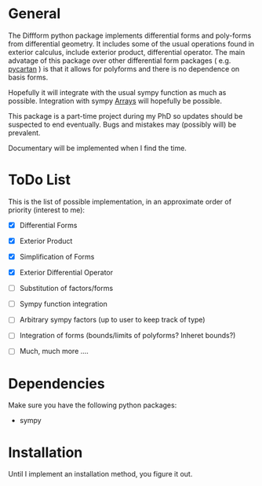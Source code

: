 General
=======
The Diffform python package implements differential forms and poly-forms from differential geometry. It includes some of the usual operations found in exterior calculus, include exterior product, differential operator. The main advatage of this package over other differential form packages ( e.g. [pycartan](https://github.com/TUD-RST/pycartan) ) is that it allows for polyforms and there is no dependence on basis forms. 


Hopefully it will integrate with the usual sympy function as much as possible. Integration with sympy [Arrays](https://docs.sympy.org/latest/modules/tensor/array.html) will hopefully be possible.


This package is a part-time project during my PhD so updates should be suspected to end eventually. Bugs and mistakes may (possibly will) be prevalent.


Documentary will be implemented when I find the time.

ToDo List
=========
This is the list of possible implementation, in an approximate order of priority (interest to me):

- [X] Differential Forms
- [X] Exterior Product
- [X] Simplification of Forms
- [X] Exterior Differential Operator
- [ ] Substitution of factors/forms
- [ ] Sympy function integration
- [ ] Arbitrary sympy factors (up to user to keep track of type)
- [ ] Integration of forms (bounds/limits of polyforms? Inheret bounds?)
- [ ]  Much, much more ....


Dependencies
============
Make sure you have the following python packages:

- sympy

Installation
============
Until I implement an installation method, you figure it out.